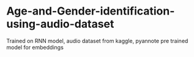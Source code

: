 # Age-and-Gender-identification-using-audio-dataset

Trained on RNN model,
audio dataset from kaggle,
pyannote pre trained model for embeddings
